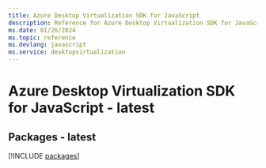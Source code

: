 ```yaml
---
title: Azure Desktop Virtualization SDK for JavaScript
description: Reference for Azure Desktop Virtualization SDK for JavaScript
ms.date: 01/26/2024
ms.topic: reference
ms.devlang: javascript
ms.service: desktopvirtualization
---
```

# Azure Desktop Virtualization SDK for JavaScript - latest
## Packages - latest
[!INCLUDE [packages](desktop-virtualization-index.md)]